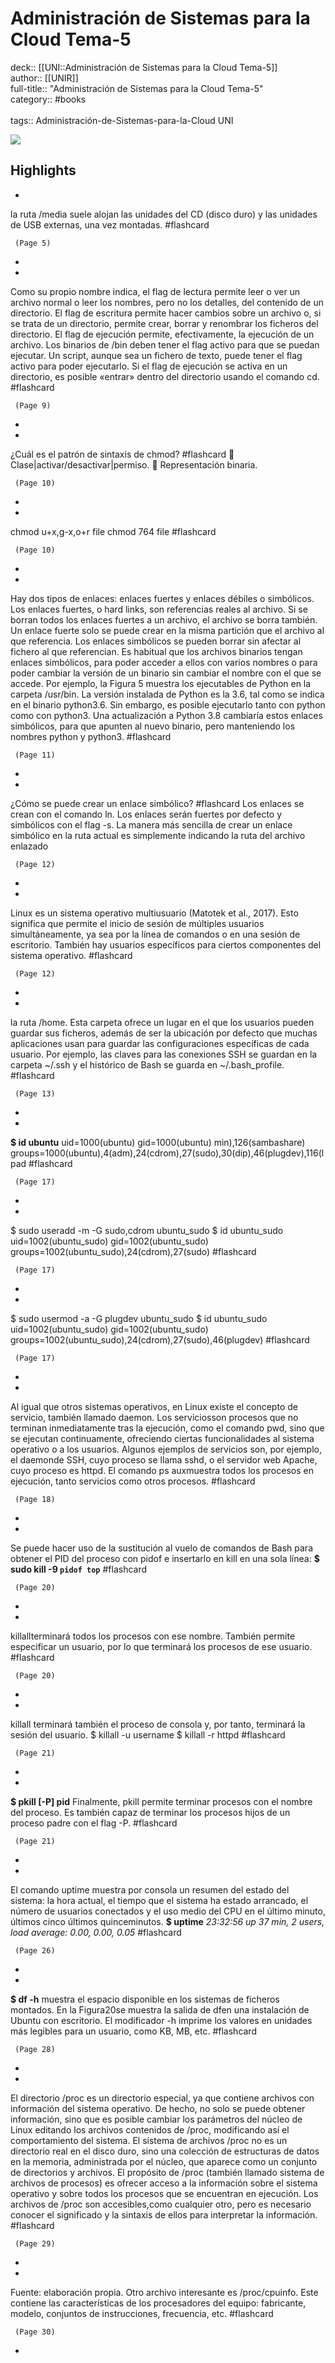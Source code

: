 # Administración de Sistemas para la Cloud Tema-5

deck:: [[UNI::Administración de Sistemas para la Cloud Tema-5]]\
author:: [[UNIR]]\
full-title:: "Administración de Sistemas para la Cloud Tema-5"\
category:: #books\
\
tags:: Administración-de-Sistemas-para-la-Cloud UNI  

![](https://readwise-assets.s3.amazonaws.com/media/uploaded_book_covers/profile_22942/dad4eef0-4646-4392-abe6-cb7908390c3d.jpg)

## Highlights
- 

la ruta /media suele alojan las unidades del CD (disco duro) y las unidades de USB externas, una vez montadas. #flashcard 


     (Page 5)
-
- 

Como su propio nombre indica, el flag de lectura permite leer o ver un archivo normal o leer los nombres, pero no los detalles, del contenido de un directorio. El flag de escritura permite hacer cambios sobre un archivo o, si se trata de un directorio, permite crear, borrar y renombrar los ficheros del directorio. El flag de ejecución permite, efectivamente, la ejecución de un archivo. Los binarios de /bin deben tener el flag activo para que se puedan ejecutar. Un script, aunque sea un fichero de texto, puede tener el flag activo para poder ejecutarlo. Si el flag de ejecución se activa en un directorio, es posible «entrar» dentro del directorio usando el comando cd. #flashcard 


     (Page 9)
-
- 
 ¿Cuál es el patrón de sintaxis de chmod? #flashcard 
     Clase|activar/desactivar|permiso.  Representación binaria.

     (Page 10)
-
- 

chmod u+x,g-x,o+r file chmod 764 file #flashcard 


     (Page 10)
-
- 

Hay dos tipos de enlaces: enlaces fuertes y enlaces débiles o simbólicos. Los enlaces fuertes, o hard links, son referencias reales al archivo. Si se borran todos los enlaces fuertes a un archivo, el archivo se borra también. Un enlace fuerte solo se puede crear en la misma partición que el archivo al que referencia. Los enlaces simbólicos se pueden borrar sin afectar al fichero al que referencian. Es habitual que los archivos binarios tengan enlaces simbólicos, para poder acceder a ellos con varios nombres o para poder cambiar la versión de un binario sin cambiar el nombre con el que se accede. Por ejemplo, la Figura 5 muestra los ejecutables de Python en la carpeta /usr/bin. La versión instalada de Python es la 3.6, tal como se indica en el binario python3.6. Sin embargo, es posible ejecutarlo tanto con python como con python3. Una actualización a Python 3.8 cambiaría estos enlaces simbólicos, para que apunten al nuevo binario, pero manteniendo los nombres python y python3. #flashcard 


     (Page 11)
-
- 
 ¿Cómo se puede crear un enlace simbólico? #flashcard 
    Los enlaces se crean con el comando ln. Los enlaces serán fuertes por defecto y simbólicos con el flag -s. La manera más sencilla de crear un enlace simbólico en la ruta actual es simplemente indicando la ruta del archivo enlazado

     (Page 12)
-
- 

Linux es un sistema operativo multiusuario (Matotek et al., 2017). Esto significa que permite el inicio de sesión de múltiples usuarios simultáneamente, ya sea por la línea de comandos o en una sesión de escritorio. También hay usuarios específicos para ciertos componentes del sistema operativo. #flashcard 


     (Page 12)
-
- 

la ruta /home. Esta carpeta ofrece un lugar en el que los usuarios pueden guardar sus ficheros, además de ser la ubicación por defecto que muchas aplicaciones usan para guardar las configuraciones específicas de cada usuario. Por ejemplo, las claves para las conexiones SSH se guardan en la carpeta ~/.ssh y el histórico de Bash se guarda en ~/.bash_profile. #flashcard 


     (Page 13)
-
- 

**$ id ubuntu**
     uid=1000(ubuntu) gid=1000(ubuntu) min),126(sambashare) groups=1000(ubuntu),4(adm),24(cdrom),27(sudo),30(dip),46(plugdev),116(lpad #flashcard 


     (Page 17)
-
- 

$ sudo useradd -m -G sudo,cdrom ubuntu_sudo
     $ id ubuntu_sudo uid=1002(ubuntu_sudo) gid=1002(ubuntu_sudo) groups=1002(ubuntu_sudo),24(cdrom),27(sudo) #flashcard 


     (Page 17)
-
- 

$ sudo usermod -a -G plugdev ubuntu_sudo $ id ubuntu_sudo uid=1002(ubuntu_sudo) gid=1002(ubuntu_sudo) groups=1002(ubuntu_sudo),24(cdrom),27(sudo),46(plugdev) #flashcard 


     (Page 17)
-
- 

Al igual que otros sistemas operativos, en Linux existe el concepto de servicio, también llamado daemon. Los serviciosson procesos que no terminan inmediatamente tras la ejecución, como el comando pwd, sino que se ejecutan continuamente, ofreciendo ciertas funcionalidades al sistema operativo o a los usuarios. Algunos ejemplos de servicios son, por ejemplo, el daemonde SSH, cuyo proceso se llama sshd, o el servidor web Apache, cuyo proceso es httpd. El comando ps auxmuestra todos los procesos en ejecución, tanto servicios como otros procesos. #flashcard 


     (Page 18)
-
- 

Se puede hacer uso de la sustitución al vuelo de comandos de Bash para obtener el PID del proceso con pidof e insertarlo en kill en una sola línea:
     **$ sudo kill -9 `pidof top`** #flashcard 


     (Page 20)
-
- 

killallterminará todos los procesos con ese nombre. También permite especificar un usuario, por lo que terminará los procesos de ese usuario. #flashcard 


     (Page 20)
-
- 

killall terminará también el proceso de consola y, por tanto, terminará la sesión del usuario. $ killall -u username $ killall -r httpd #flashcard 


     (Page 21)
-
- 

**$ pkill [-P] pid**
     Finalmente, pkill permite terminar procesos con el nombre del proceso.
     Es también capaz de terminar los procesos hijos de un proceso padre con el flag -P. #flashcard 


     (Page 21)
-
- 

El comando uptime muestra por consola un resumen del estado del sistema:
     la hora actual,
     el tiempo que el sistema ha estado arrancado,
     el número de usuarios conectados
     y el uso medio del CPU en el último minuto, últimos cinco últimos quinceminutos.
     **$ uptime**
     *23:32:56 up 37 min, 2 users, load average: 0.00, 0.00, 0.05* #flashcard 


     (Page 26)
-
- 

**$ df -h** muestra el espacio disponible en los sistemas de ficheros montados. En la Figura20se muestra la salida de dfen una instalación de Ubuntu con escritorio. El modificador -h imprime los valores en unidades más legibles para un usuario, como KB, MB, etc. #flashcard 


     (Page 28)
-
- 

El directorio /proc es un directorio especial, ya que contiene archivos con información del sistema operativo. De hecho, no solo se puede obtener información, sino que es posible cambiar los parámetros del núcleo de Linux editando los archivos contenidos de /proc, modificando así el comportamiento del sistema.
     El sistema de archivos /proc no es un directorio real en el disco duro, sino una colección de estructuras de datos en la memoria, administrada por el núcleo, que aparece como un conjunto de directorios y archivos. El propósito de /proc (también llamado sistema de archivos de procesos) es ofrecer acceso a la información sobre el sistema operativo y sobre todos los procesos que se encuentran en ejecución. Los archivos de /proc son accesibles,como cualquier otro, pero es necesario conocer el significado y la sintaxis de ellos para interpretar la información. #flashcard 


     (Page 29)
-
- 

Fuente: elaboración propia. Otro archivo interesante es /proc/cpuinfo. Este contiene las características de los procesadores del equipo: fabricante, modelo, conjuntos de instrucciones, frecuencia, etc. #flashcard 


     (Page 30)
-
